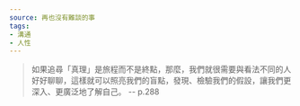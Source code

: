 ```yaml
---
source: 再也沒有難談的事
tags:
- 溝通
- 人性
---
```

> 如果追尋「真理」是旅程而不是終點，那麼，我們就很需要與看法不同的人好好聊聊，這樣就可以照亮我們的盲點，發現、檢驗我們的假設，讓我們更深入、更廣泛地了解自己。
> \-- p.288